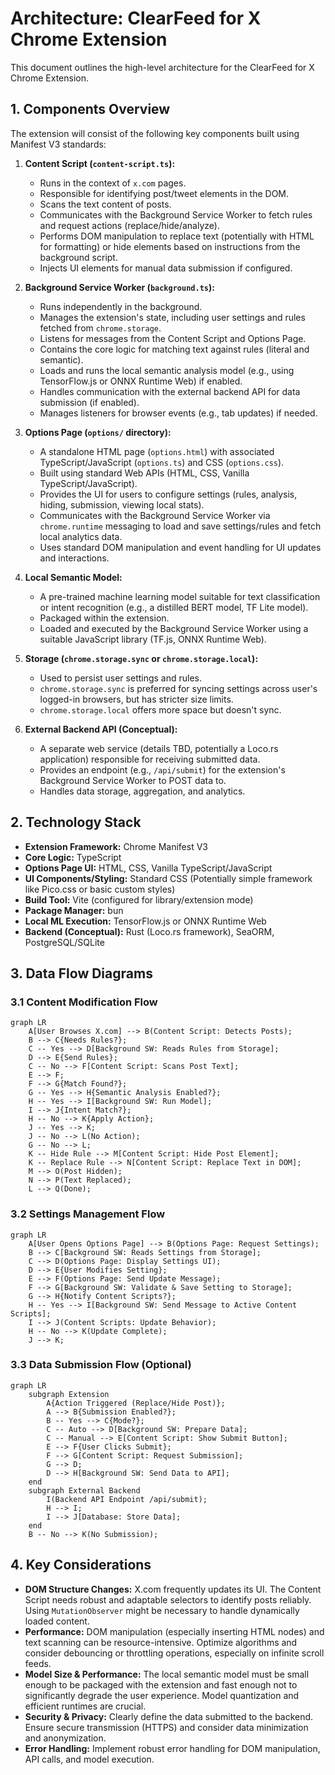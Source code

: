 # Architecture: ClearFeed for X Chrome Extension

This document outlines the high-level architecture for the ClearFeed for X Chrome Extension.

## 1. Components Overview

The extension will consist of the following key components built using Manifest V3 standards:

1.  **Content Script (`content-script.ts`):**
    *   Runs in the context of `x.com` pages.
    *   Responsible for identifying post/tweet elements in the DOM.
    *   Scans the text content of posts.
    *   Communicates with the Background Service Worker to fetch rules and request actions (replace/hide/analyze).
    *   Performs DOM manipulation to replace text (potentially with HTML for formatting) or hide elements based on instructions from the background script.
    *   Injects UI elements for manual data submission if configured.

2.  **Background Service Worker (`background.ts`):**
    *   Runs independently in the background.
    *   Manages the extension's state, including user settings and rules fetched from `chrome.storage`.
    *   Listens for messages from the Content Script and Options Page.
    *   Contains the core logic for matching text against rules (literal and semantic).
    *   Loads and runs the local semantic analysis model (e.g., using TensorFlow.js or ONNX Runtime Web) if enabled.
    *   Handles communication with the external backend API for data submission (if enabled).
    *   Manages listeners for browser events (e.g., tab updates) if needed.

3.  **Options Page (`options/` directory):**
    *   A standalone HTML page (`options.html`) with associated TypeScript/JavaScript (`options.ts`) and CSS (`options.css`).
    *   Built using standard Web APIs (HTML, CSS, Vanilla TypeScript/JavaScript).
    *   Provides the UI for users to configure settings (rules, analysis, hiding, submission, viewing local stats).
    *   Communicates with the Background Service Worker via `chrome.runtime` messaging to load and save settings/rules and fetch local analytics data.
    *   Uses standard DOM manipulation and event handling for UI updates and interactions.

4.  **Local Semantic Model:**
    *   A pre-trained machine learning model suitable for text classification or intent recognition (e.g., a distilled BERT model, TF Lite model).
    *   Packaged within the extension.
    *   Loaded and executed by the Background Service Worker using a suitable JavaScript library (TF.js, ONNX Runtime Web).

5.  **Storage (`chrome.storage.sync` or `chrome.storage.local`):**
    *   Used to persist user settings and rules.
    *   `chrome.storage.sync` is preferred for syncing settings across user's logged-in browsers, but has stricter size limits.
    *   `chrome.storage.local` offers more space but doesn't sync.

6.  **External Backend API (Conceptual):**
    *   A separate web service (details TBD, potentially a Loco.rs application) responsible for receiving submitted data.
    *   Provides an endpoint (e.g., `/api/submit`) for the extension's Background Service Worker to POST data to.
    *   Handles data storage, aggregation, and analytics.

## 2. Technology Stack

*   **Extension Framework:** Chrome Manifest V3
*   **Core Logic:** TypeScript
*   **Options Page UI:** HTML, CSS, Vanilla TypeScript/JavaScript
*   **UI Components/Styling:** Standard CSS (Potentially simple framework like Pico.css or basic custom styles)
*   **Build Tool:** Vite (configured for library/extension mode)
*   **Package Manager:** bun
*   **Local ML Execution:** TensorFlow.js or ONNX Runtime Web
*   **Backend (Conceptual):** Rust (Loco.rs framework), SeaORM, PostgreSQL/SQLite

## 3. Data Flow Diagrams

### 3.1 Content Modification Flow

```mermaid
graph LR
    A[User Browses X.com] --> B(Content Script: Detects Posts);
    B --> C{Needs Rules?};
    C -- Yes --> D[Background SW: Reads Rules from Storage];
    D --> E{Send Rules};
    C -- No --> F[Content Script: Scans Post Text];
    E --> F;
    F --> G{Match Found?};
    G -- Yes --> H{Semantic Analysis Enabled?};
    H -- Yes --> I[Background SW: Run Model];
    I --> J{Intent Match?};
    H -- No --> K{Apply Action};
    J -- Yes --> K;
    J -- No --> L(No Action);
    G -- No --> L;
    K -- Hide Rule --> M[Content Script: Hide Post Element];
    K -- Replace Rule --> N[Content Script: Replace Text in DOM];
    M --> O(Post Hidden);
    N --> P(Text Replaced);
    L --> Q(Done);
```

### 3.2 Settings Management Flow

```mermaid
graph LR
    A[User Opens Options Page] --> B(Options Page: Request Settings);
    B --> C[Background SW: Reads Settings from Storage];
    C --> D(Options Page: Display Settings UI);
    D --> E{User Modifies Setting};
    E --> F(Options Page: Send Update Message);
    F --> G[Background SW: Validate & Save Setting to Storage];
    G --> H{Notify Content Scripts?};
    H -- Yes --> I[Background SW: Send Message to Active Content Scripts];
    I --> J(Content Scripts: Update Behavior);
    H -- No --> K(Update Complete);
    J --> K;
```

### 3.3 Data Submission Flow (Optional)

```mermaid
graph LR
    subgraph Extension
        A{Action Triggered (Replace/Hide Post)};
        A --> B{Submission Enabled?};
        B -- Yes --> C{Mode?};
        C -- Auto --> D[Background SW: Prepare Data];
        C -- Manual --> E[Content Script: Show Submit Button];
        E --> F{User Clicks Submit};
        F --> G[Content Script: Request Submission];
        G --> D;
        D --> H[Background SW: Send Data to API];
    end
    subgraph External Backend
        I(Backend API Endpoint /api/submit);
        H --> I;
        I --> J[Database: Store Data];
    end
    B -- No --> K(No Submission);
```

## 4. Key Considerations

*   **DOM Structure Changes:** X.com frequently updates its UI. The Content Script needs robust and adaptable selectors to identify posts reliably. Using `MutationObserver` might be necessary to handle dynamically loaded content.
*   **Performance:** DOM manipulation (especially inserting HTML nodes) and text scanning can be resource-intensive. Optimize algorithms and consider debouncing or throttling operations, especially on infinite scroll feeds.
*   **Model Size & Performance:** The local semantic model must be small enough to be packaged with the extension and fast enough not to significantly degrade the user experience. Model quantization and efficient runtimes are crucial.
*   **Security & Privacy:** Clearly define the data submitted to the backend. Ensure secure transmission (HTTPS) and consider data minimization and anonymization.
*   **Error Handling:** Implement robust error handling for DOM manipulation, API calls, and model execution. 